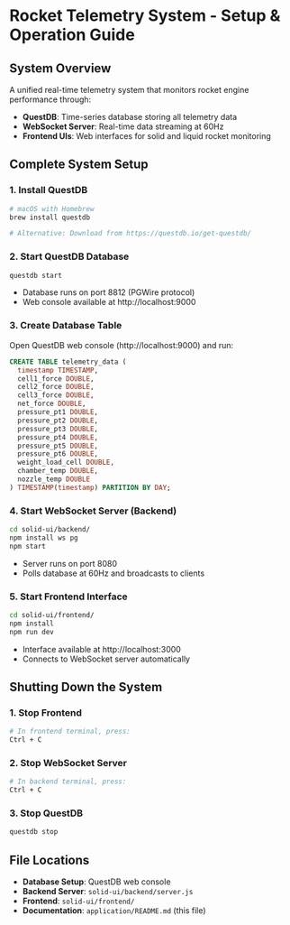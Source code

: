 # Rocket Telemetry System - Setup & Operation Guide

## System Overview

A unified real-time telemetry system that monitors rocket engine performance through:
- **QuestDB**: Time-series database storing all telemetry data
- **WebSocket Server**: Real-time data streaming at 60Hz
- **Frontend UIs**: Web interfaces for solid and liquid rocket monitoring

## Complete System Setup

### 1. Install QuestDB
```bash
# macOS with Homebrew
brew install questdb

# Alternative: Download from https://questdb.io/get-questdb/
```

### 2. Start QuestDB Database
```bash
questdb start
```
- Database runs on port 8812 (PGWire protocol)
- Web console available at http://localhost:9000

### 3. Create Database Table
Open QuestDB web console (http://localhost:9000) and run:
```sql
CREATE TABLE telemetry_data (
  timestamp TIMESTAMP,
  cell1_force DOUBLE,
  cell2_force DOUBLE,
  cell3_force DOUBLE,
  net_force DOUBLE,
  pressure_pt1 DOUBLE,
  pressure_pt2 DOUBLE,
  pressure_pt3 DOUBLE,
  pressure_pt4 DOUBLE,
  pressure_pt5 DOUBLE,
  pressure_pt6 DOUBLE,
  weight_load_cell DOUBLE,
  chamber_temp DOUBLE,
  nozzle_temp DOUBLE
) TIMESTAMP(timestamp) PARTITION BY DAY;
```

### 4. Start WebSocket Server (Backend)
```bash
cd solid-ui/backend/
npm install ws pg
npm start
```
- Server runs on port 8080
- Polls database at 60Hz and broadcasts to clients

### 5. Start Frontend Interface
```bash
cd solid-ui/frontend/
npm install
npm run dev
```
- Interface available at http://localhost:3000
- Connects to WebSocket server automatically


## Shutting Down the System

### 1. Stop Frontend
```bash
# In frontend terminal, press:
Ctrl + C
```

### 2. Stop WebSocket Server
```bash
# In backend terminal, press:
Ctrl + C
```

### 3. Stop QuestDB
```bash
questdb stop
```

## File Locations
- **Database Setup**: QuestDB web console
- **Backend Server**: `solid-ui/backend/server.js`
- **Frontend**: `solid-ui/frontend/`
- **Documentation**: `application/README.md` (this file)